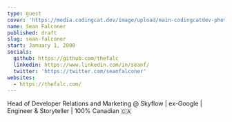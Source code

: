 ```yaml
---
type: guest
cover: 'https://media.codingcat.dev/image/upload/main-codingcatdev-photo/podcast-guest/seanfalconer'
name: Sean Falconer
published: draft
slug: sean-falconer
start: January 1, 2000
socials:
  github: https://github.com/thefalc
  linkedin: https://www.linkedin.com/in/seanf/
  twitter: 'https://twitter.com/seanfalconer'
websites:
  - https://thefalc.com/
---
```


Head of Developer Relations and Marketing @ Skyflow | ex-Google | Engineer & Storyteller | 100% Canadian 🇨🇦
